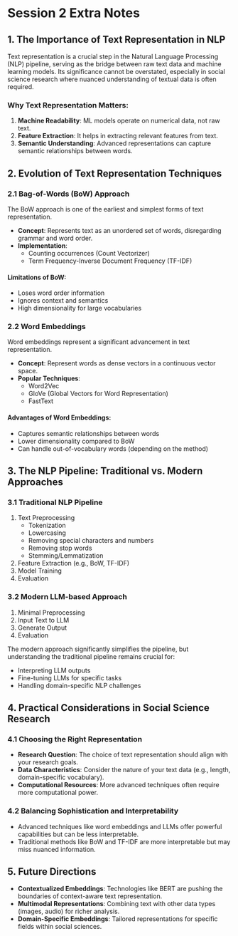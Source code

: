 # Session 2 Extra Notes

## 1. The Importance of Text Representation in NLP

Text representation is a crucial step in the Natural Language Processing (NLP) pipeline, serving as the bridge between raw text data and machine learning models. Its significance cannot be overstated, especially in social science research where nuanced understanding of textual data is often required.

### Why Text Representation Matters:

1. **Machine Readability**: ML models operate on numerical data, not raw text.
2. **Feature Extraction**: It helps in extracting relevant features from text.
3. **Semantic Understanding**: Advanced representations can capture semantic relationships between words.

## 2. Evolution of Text Representation Techniques

### 2.1 Bag-of-Words (BoW) Approach

The BoW approach is one of the earliest and simplest forms of text representation.

- **Concept**: Represents text as an unordered set of words, disregarding grammar and word order.
- **Implementation**:
  - Counting occurrences (Count Vectorizer)
  - Term Frequency-Inverse Document Frequency (TF-IDF)

#### Limitations of BoW:

- Loses word order information
- Ignores context and semantics
- High dimensionality for large vocabularies

### 2.2 Word Embeddings

Word embeddings represent a significant advancement in text representation.

- **Concept**: Represent words as dense vectors in a continuous vector space.
- **Popular Techniques**:
  - Word2Vec
  - GloVe (Global Vectors for Word Representation)
  - FastText

#### Advantages of Word Embeddings:

- Captures semantic relationships between words
- Lower dimensionality compared to BoW
- Can handle out-of-vocabulary words (depending on the method)

## 3. The NLP Pipeline: Traditional vs. Modern Approaches

### 3.1 Traditional NLP Pipeline

1. Text Preprocessing
   - Tokenization
   - Lowercasing
   - Removing special characters and numbers
   - Removing stop words
   - Stemming/Lemmatization
2. Feature Extraction (e.g., BoW, TF-IDF)
3. Model Training
4. Evaluation

### 3.2 Modern LLM-based Approach

1. Minimal Preprocessing
2. Input Text to LLM
3. Generate Output
4. Evaluation

The modern approach significantly simplifies the pipeline, but understanding the traditional pipeline remains crucial for:

- Interpreting LLM outputs
- Fine-tuning LLMs for specific tasks
- Handling domain-specific NLP challenges

## 4. Practical Considerations in Social Science Research

### 4.1 Choosing the Right Representation

- **Research Question**: The choice of text representation should align with your research goals.
- **Data Characteristics**: Consider the nature of your text data (e.g., length, domain-specific vocabulary).
- **Computational Resources**: More advanced techniques often require more computational power.

### 4.2 Balancing Sophistication and Interpretability

- Advanced techniques like word embeddings and LLMs offer powerful capabilities but can be less interpretable.
- Traditional methods like BoW and TF-IDF are more interpretable but may miss nuanced information.

## 5. Future Directions

- **Contextualized Embeddings**: Technologies like BERT are pushing the boundaries of context-aware text representation.
- **Multimodal Representations**: Combining text with other data types (images, audio) for richer analysis.
- **Domain-Specific Embeddings**: Tailored representations for specific fields within social sciences.
